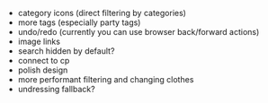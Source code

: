 * category icons (direct filtering by categories)
* more tags (especially party tags)
* undo/redo (currently you can use browser back/forward actions)
* image links
* search hidden by default?
* connect to cp
* polish design
* more performant filtering and changing clothes
* undressing fallback?
